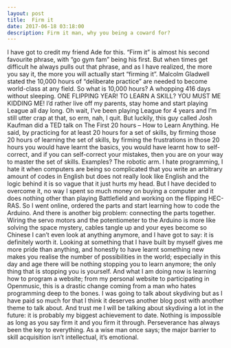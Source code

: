 ```yaml
---
layout: post
title:  Firm it
date: 2017-06-18 03:18:00
description: Firm it man, why you being a coward for?
---
```


I have got to credit my friend Ade for this. “Firm it” is almost his second favourite phrase, with “go gym fam” being his first. But when times get difficult he always pulls out that phrase, and as I have realized, the more you say it, the more you will actually start “firming it”.
Malcolm Gladwell stated the 10,000 hours of “deliberate practice” are needed to become world-class at any field. So what is 10,000 hours? A whopping 416 days without sleeping. ONE FLIPPING YEAR! TO LEARN A SKILL? YOU MUST ME KIDDING ME! I’d rather live off my parents, stay home and start playing League all day long. Oh wait, I’ve been playing League for 4 years and I’m still utter crap at that, so erm, nah, I quit.
But luckily, this guy called Josh Kaufman did a TED talk on The First 20 hours – How to Learn Anything. He said, by practicing for at least 20 hours for a set of skills, by firming those 20 hours of learning the set of skills, by firming the frustrations in those 20 hours you would have learnt the basics, you would have learnt how to self-correct, and if you can self-correct your mistakes, then you are on your way to master the set of skills.
Examples? The robotic arm.
I hate programming, I hate it when computers are being so complicated that you write an arbitrary amount of codes in English but does not really look like English and the logic behind it is so vague that it just hurts my head. But I have decided to overcome it, no way I spent so much money on buying a computer and it does nothing other than playing Battlefield and working on the flipping HEC-RAS. 
So I went online, ordered the parts and start learning how to code the Arduino.  And there is another big problem: connecting the parts together.
Wiring the servo motors and the potentiometer to the Arduino is more like solving the space mystery, cables tangle up and your eyes become so Chinese I can’t even look at anything anymore, and I have got to say: it is definitely worth it. 
Looking at something that I have built by myself gives me more pride than anything, and honestly to have learnt something new makes you realise the number of possibilities in the world; especially in this day and age there will be nothing stopping you to learn anymore; the only thing that is stopping you is yourself. 
And what I am doing now is learning how to program a website; from my personal website to participating in Openmusic, this is a drastic change coming from a man who hates programming deep to the bones. 
I was going to talk about skydiving but as I have paid so much for that I think it deserves another blog post with another theme to talk about. And trust me I will be talking about skydiving a lot in the future: it is probably my biggest achievement to date. 
Nothing is impossible as long as you say firm it and you firm it through. Perseverance has always been the key to everything. 
As a wise man once says; the major barrier to skill acquisition isn’t intellectual, it’s emotional. 
